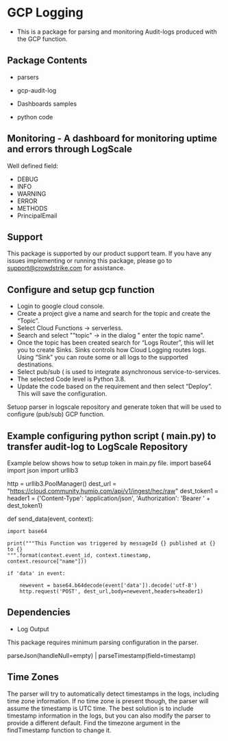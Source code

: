 # GCP Logging
- This is a package for parsing and monitoring Audit-logs produced with the GCP function.

## Package Contents

- parsers

- gcp-audit-log  

- Dashboards samples 
- python code

## Monitoring - A dashboard for monitoring uptime and errors through LogScale 

Well defined field:

- DEBUG
- INFO
- WARNING
- ERROR
- METHODS
- PrincipalEmail

## Support

This package is supported by our product support team. If you have any issues implementing or running this package, please go to support@crowdstrike.com for assistance. 


## Configure and setup gcp function

- Login to google cloud console.
- Create a project give a name and search for the topic and create the  “Topic”.
- Select Cloud Functions -> serverless.
- Search  and select ""topic" ->  in the dialog " enter the topic name".
- Once the topic has been created search for “Logs Router”, this will let you to create Sinks.  Sinks controls how Cloud Logging routes logs. Using “Sink” you can route some or all logs to the supported destinations.
- Select pub/sub  ( is used to integrate  asynchronous service-to-services.
- The selected Code level is Python 3.8.
- Update the code based on the requirement and then select “Deploy”. This will save the configuration.



Setuop parser in logscale repository and generate token that will be used to configure (pub/sub) GCP function.

## Example configuring python script ( main.py)  to transfer audit-log  to LogScale Repository

Example below shows how to setup token in main.py file.
import base64
import json
import urllib3

http = urllib3.PoolManager()
dest_url = "https://cloud.community.humio.com/api/v1/ingest/hec/raw"
dest_token1 = <xxxxxxxxxxxxxxxxxxxxxxxxxxxxxxxx>
header1 = {'Content-Type': 'application/json', 'Authorization': 'Bearer ' + dest_token1}

def send_data(event, context):

    import base64

    print("""This Function was triggered by messageId {} published at {} to {}
    """.format(context.event_id, context.timestamp, context.resource["name"]))

    if 'data' in event:

        newevent = base64.b64decode(event['data']).decode('utf-8')
        http.request('POST', dest_url,body=newevent,headers=header1)




## Dependencies
- Log Output

This package requires minimum  parsing configuration in the parser.

parseJson(handleNull=empty) | parseTimestamp(field=timestamp)


## Time Zones
The parser will try to automatically detect timestamps in the logs, including time zone information. If no time zone is present though, the parser will assume the timestamp is UTC time. The best solution is to include timestamp information in the logs, but you can also modify the parser to provide a different default. Find the timezone argument in the findTimestamp function to change it.


